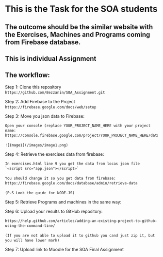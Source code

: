 # This is the Task for the SOA students

## The outcome should be the similar website with the Exercises, Machines and Programs coming from Firebase database.

## This is individual Assignment

## The workflow:

Step 1: Clone this repository 
`https://github.com/Bezzanin/SOA_Assignment.git`

Step 2: Add Firebase to the Project
`https://firebase.google.com/docs/web/setup`

Step 3: Move you json data to Firebase:

    Open your console (replace YOUR_PROJECT_NAME_HERE with your project name: https://console.firebase.google.com/project/YOUR_PROJECT_NAME_HERE/database/data

    ![Image1](/images/image1.png)

Step 4: Retrieve the exercises data from firebase:

    In exercises.html line 9 you get the data from locas json file
    `<script src="app.json"></script>`

    You should change it so you get data from firebase:
    https://firebase.google.com/docs/database/admin/retrieve-data

    (P.S Look the guide for NODE.JS)

Step 5: Retrieve Programs and machines in the same way:

Step 6: Upload your results to GitHub repository:

    https://help.github.com/articles/adding-an-existing-project-to-github-using-the-command-line/

    (If you are not able to upload it to github you cand just zip it, but you will have lower mark)

Step 7: Upload link to Moodle for the SOA Final Assignment